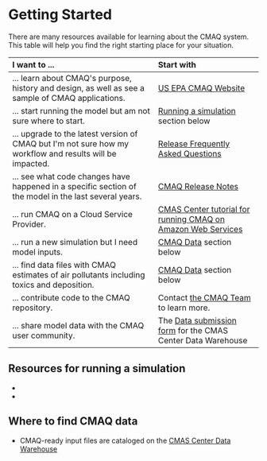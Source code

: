 # Getting Started

There are many resources available for learning about the CMAQ system.  This table will help you find the right starting place for your situation. 

|**I want to ...**|**Start with**|
|:--------------|:----|
|... learn about CMAQ's purpose, history and design, as well as see a sample of CMAQ applications. | [US EPA CMAQ Website](https://www.epa.gov/cmaq)|
|... start running the model but am not sure where to start. | [Running a simulation](#getting_running) section below |
|... upgrade to the latest version of CMAQ but I'm not sure how my workflow and results will be impacted. | [Release Frequently Asked Questions](./Release_FAQ/README.md) |
|... see what code changes have happened in a specific section of the model in the last several years. | [CMAQ Release Notes](./Release_Notes/README.md)|
|... run CMAQ on a Cloud Service Provider. | [CMAS Center tutorial for running CMAQ on Amazon Web Services](https://pcluster-cmaq.readthedocs.io/en/latest/index.html) |
|... run a new simulation but I need model inputs. |[CMAQ Data](#cmaq_data) section below|
|... find data files with CMAQ estimates of air pollutants including toxics and deposition. | [CMAQ Data](#cmaq_data) section below|
|... contribute code to the CMAQ repository. | Contact [the CMAQ Team](mailto:CMAQ_Team@epa.gov) to learn more.|
|... share model data with the CMAQ user community. | The [Data submission form](https://docs.google.com/forms/d/1lH6UdllyVvD-ISATfPxMqwe3Xr6n2ed6AiGkEspxVag/) for the CMAS Center Data Warehouse| 

<a id=getting_running></a>
## Resources for running a simulation
*
*

<a id=cmaq_data></a>
## Where to find CMAQ data
* CMAQ-ready input files are cataloged on the [CMAS Center Data Warehouse](https://dataverse.unc.edu/dataverse/cmascenter)
